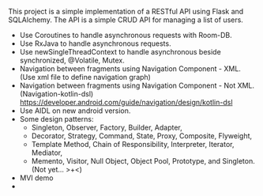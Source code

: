 This project is a simple implementation of a RESTful API using Flask and SQLAlchemy. 
The API is a simple CRUD API for managing a list of users. 
- Use Coroutines to handle asynchronous requests with Room-DB.
- Use RxJava to handle asynchronous requests.
- Use newSingleThreadContext to handle asynchronous beside synchronized, @Volatile, Mutex.
- Navigation between fragments using Navigation Component - XML. (Use xml file to define navigation graph)
- Navigation between fragments using Navigation Component - Not XML. (Navigation-kotlin-dsl) https://developer.android.com/guide/navigation/design/kotlin-dsl
- Use AIDL on new android version.
- Some design patterns: 
  - Singleton, Observer, Factory, Builder, Adapter, 
  - Decorator, Strategy, Command, State, Proxy, Composite, Flyweight, 
  - Template Method, Chain of Responsibility, Interpreter, Iterator, Mediator, 
  - Memento, Visitor, Null Object, Object Pool, Prototype, and Singleton. (Not yet... >+<)
- MVI demo
- 